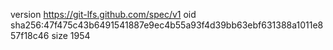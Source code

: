 version https://git-lfs.github.com/spec/v1
oid sha256:47f475c43b6491541887e9ec4b55a93f4d39bb63ebf631388a1011e857f18c46
size 1954
